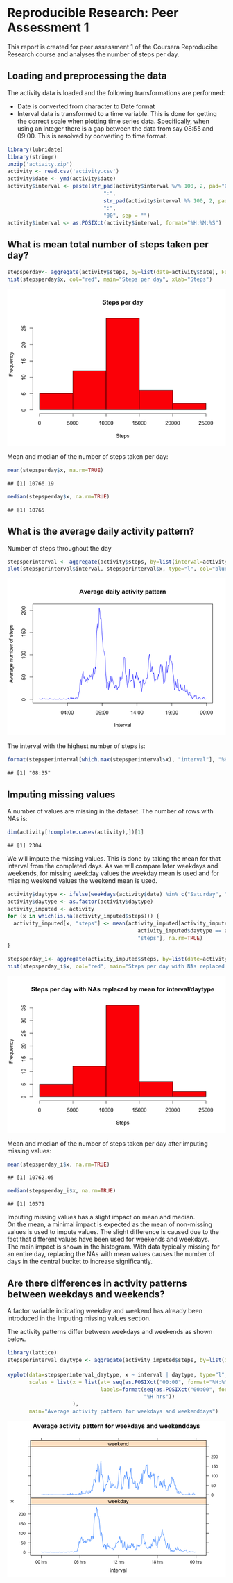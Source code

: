 # Reproducible Research: Peer Assessment 1

This report is created for peer assessment 1 of the Coursera Reproducibe Research course and analyses the number of steps per day. 

## Loading and preprocessing the data

The activity data is loaded and the following transformations are performed:

- Date is converted from character to Date format
- Interval data is transformed to a time variable. This is done for getting the correct scale when plotting
time series data. Specifically, when using an integer there is a gap between the data from say 08:55 and
09:00. This is resolved by converting to time format. 

```r
library(lubridate)
library(stringr)
unzip('activity.zip')
activity <- read.csv('activity.csv')
activity$date <- ymd(activity$date)
activity$interval <- paste(str_pad(activity$interval %/% 100, 2, pad="0"),
                               ":",
                               str_pad(activity$interval %% 100, 2, pad="0"), 
                               ":",
                               "00", sep = "")
activity$interval <- as.POSIXct(activity$interval, format="%H:%M:%S")
```

## What is mean total number of steps taken per day?

```r
stepsperday<- aggregate(activity$steps, by=list(date=activity$date), FUN=sum)
hist(stepsperday$x, col="red", main="Steps per day", xlab="Steps")
```

![](PA1_template_files/figure-html/unnamed-chunk-2-1.png) 

Mean and median of the number of steps taken per day:

```r
mean(stepsperday$x, na.rm=TRUE)
```

```
## [1] 10766.19
```

```r
median(stepsperday$x, na.rm=TRUE)
```

```
## [1] 10765
```

## What is the average daily activity pattern?
Number of steps throughout the day

```r
stepsperinterval <- aggregate(activity$steps, by=list(interval=activity$interval), FUN=function(x) {mean(x, na.rm=TRUE)})
plot(stepsperinterval$interval, stepsperinterval$x, type="l", col="blue", xlab="Interval", ylab="Average number of steps", main="Average daily activity pattern")
```

![](PA1_template_files/figure-html/unnamed-chunk-4-1.png) 

The interval with the highest number of steps is:

```r
format(stepsperinterval[which.max(stepsperinterval$x), "interval"], "%H:%M")
```

```
## [1] "08:35"
```

## Imputing missing values
A number of values are missing in the dataset. The number of rows with NAs is:

```r
dim(activity[!complete.cases(activity),])[1]
```

```
## [1] 2304
```

We will impute the missing values. This is done by taking the mean for that interval from the completed days. As we will compare later weekdays and weekends, for missing weekday values the weekday mean is used and for missing weekend values the weekend mean is used. 


```r
activity$daytype <- ifelse(weekdays(activity$date) %in% c("Saturday", "Sunday"), "weekend", "weekday")
activity$daytype <- as.factor(activity$daytype)
activity_imputed <- activity
for (x in which(is.na(activity_imputed$steps))) {
  activity_imputed[x, "steps"] <- mean(activity_imputed[activity_imputed$interval == activity[x, "interval"] & 
                                          activity_imputed$daytype == activity_imputed[x,"daytype"], 
                                          "steps"], na.rm=TRUE)
}
```


```r
stepsperday_i<- aggregate(activity_imputed$steps, by=list(date=activity_imputed$date), FUN=sum)
hist(stepsperday_i$x, col="red", main="Steps per day with NAs replaced by mean for interval/daytype", xlab="Steps")
```

![](PA1_template_files/figure-html/unnamed-chunk-8-1.png) 

Mean and median of the number of steps taken per day after imputing missing values:

```r
mean(stepsperday_i$x, na.rm=TRUE)
```

```
## [1] 10762.05
```

```r
median(stepsperday_i$x, na.rm=TRUE)
```

```
## [1] 10571
```

Imputing missing values has a slight impact on mean and median.  
On the mean, a minimal impact is expected as the mean of non-missing values is used to impute values. The slight difference is caused due to the fact that different values have been used for weekends and weekdays.  
The main impact is shown in the histogram. With data typically missing for an entire day, replacing the NAs with mean values causes the number of days in the central bucket to increase significantly. 

## Are there differences in activity patterns between weekdays and weekends?

A factor variable indicating weekday and weekend has already been introduced in the Imputing missing values section. 

The activity patterns differ between weekdays and weekends as shown below.


```r
library(lattice)
stepsperinterval_daytype <- aggregate(activity_imputed$steps, by=list(interval=activity_imputed$interval, daytype=activity$daytype), mean)

xyplot(data=stepsperinterval_daytype, x ~ interval | daytype, type="l", layout=c(1,2),
       scales = list(x = list(at= seq(as.POSIXct("00:00", format="%H:%M"), by="6 hour", length = 5),
                              labels=format(seq(as.POSIXct("00:00", format="%H:%M"), by="6 hour", length = 5), 
                                            "%H hrs"))
                     ), 
       main="Average activity pattern for weekdays and weekenddays")
```

![](PA1_template_files/figure-html/unnamed-chunk-10-1.png) 
